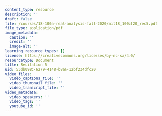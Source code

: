 ```yaml
---
content_type: resource
description: ''
draft: false
file: /courses/18-100a-real-analysis-fall-2020/mit18_100af20_rec5.pdf
file_type: application/pdf
image_metadata:
  caption: ''
  credit: ''
  image-alt: ''
learning_resource_types: []
license: https://creativecommons.org/licenses/by-nc-sa/4.0/
resourcetype: Document
title: Recitation 5
uid: 55db098c-6279-4148-b8aa-12bf234dfc20
video_files:
  video_captions_file: ''
  video_thumbnail_file: ''
  video_transcript_file: ''
video_metadata:
  video_speakers: ''
  video_tags: ''
  youtube_id: ''
---
```


